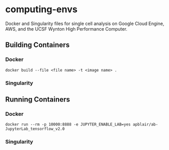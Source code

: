 # computing-envs
Docker and Singularity files for single cell analysis on Google Cloud Engine, AWS, and the UCSF Wynton High Performance Computer.

## Building Containers

### Docker
`
docker build --file <file name> -t <image name> .
`

### Singularity

## Running Containers

### Docker
`
docker run --rm -p 10000:8888 -e JUPYTER_ENABLE_LAB=yes apblair/ab-JupyterLab_tensorflow_v2.0
`

### Singularity
